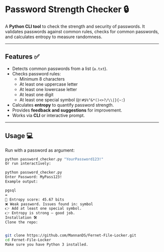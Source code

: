 # Password Strength Checker 🔒

A **Python CLI tool** to check the strength and security of passwords. It validates passwords against common rules, checks for common passwords, and calculates entropy to measure randomness.

---

## Features ✅
- Detects common passwords from a list (`a.txt`).  
- Checks password rules:
  - Minimum 8 characters  
  - At least one uppercase letter  
  - At least one lowercase letter  
  - At least one digit  
  - At least one special symbol (`@!#$%^&*()<>?/\\|}{~:`)  
- Calculates **entropy** to quantify password strength.  
- Provides **feedback and suggestions** for improvement.  
- Works via **CLI** or interactive prompt.

---

## Usage 💻

Run with a password as argument:

```bash
python password_checker.py "YourPassword123!"
Or run interactively:

python password_checker.py
Enter Password: MyPass123!
Example output:

pgsql
=
🔢 Entropy score: 45.67 bits
❌ Weak password. Issues found in: symbol
👉 Add at least one special symbol.
👉 Entropy is strong — good job.
Installation 🛠️
Clone the repo:


git clone https://github.com/MannanDS/Fernet-File-Locker.git
cd Fernet-File-Locker
Make sure you have Python 3 installed.
